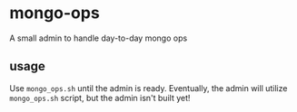 # mongo-ops
A small admin to handle day-to-day mongo ops

## usage
Use `mongo_ops.sh` until the admin is ready. Eventually, the admin will utilize `mongo_ops.sh` script, but the admin isn't built yet!
